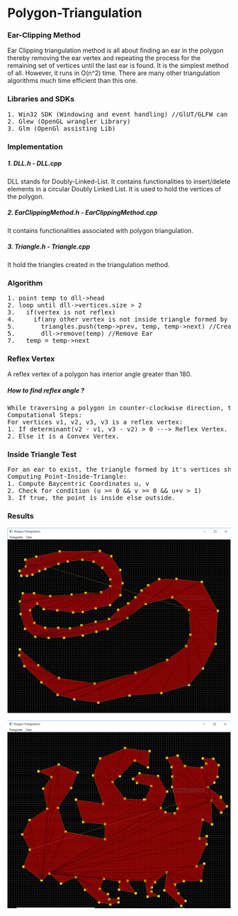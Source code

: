 # Polygon-Triangulation

### Ear-Clipping Method

Ear Clipping triangulation method is all about finding an ear in the polygon thereby removing the ear vertex and repeating the process
for the remaining set of vertices until the last ear is found. It is the simplest method of all. However, it runs in O(n^2) time. There are 
many other triangulation algorithms much time efficient than this one.

### Libraries and SDKs

<pre>
1. Win32 SDK (Windowing and event handling) //GlUT/GLFW can be used instead
2. Glew (OpenGL wrangler Library)
3. Glm (OpenGl assisting Lib)
</pre>

### Implementation

##### 1. DLL.h - DLL.cpp

DLL stands for Doubly-Linked-List. It contains functionalities to insert/delete elements in a circular Doubly Linked List. It is used to hold the
vertices of the polygon.

##### 2. EarClippingMethod.h - EarClippingMethod.cpp

It contains functionalities associated with polygon triangulation.

##### 3. Triangle.h - Triangle.cpp

It hold the triangles created in the triangulation method.

### Algorithm

<pre>
1. point temp to dll->head 
2. loop until dll->vertices.size > 2 
3.   if(vertex is not reflex) 
4.     if(any other vertex is not inside triangle formed by (temp->prev, temp, temp->next))
5.       triangles.push(temp->prev, temp, temp->next) //Create Triangle 
5.       dll->remove(temp) //Remove Ear 
7.   temp = temp->next 
</pre>

### Reflex Vertex

A reflex vertex of a polygon has interior angle greater than 180. 

##### How to find reflex angle ?

<pre>
While traversing a polygon in counter-clockwise direction, the vertex at which a left turn is taken is identified as a reflex vertex.
Computational Steps:
For vertices v1, v2, v3, v3 is a reflex vertex:
1. If determinant(v2 - v1, v3 - v2) > 0 ---> Reflex Vertex.
2. Else it is a Convex Vertex.
</pre>

### Inside Triangle Test

<pre>
For an ear to exist, the triangle formed by it's vertices should not contain any other vertices of the polygon.
Computing Point-Inside-Triangle:
1. Compute Baycentric Coordinates u, v
2. Check for condition (u >= 0 && v >= 0 && u+v > 1)
3. If true, the point is inside else outside.
</pre>

### Results

![Result 1](https://github.com/purvakulkarni15/Polygon-Triangulation/blob/master/Result2.PNG)

![Result 2](https://github.com/purvakulkarni15/Polygon-Triangulation/blob/master/Result1_EarClipping.PNG)


